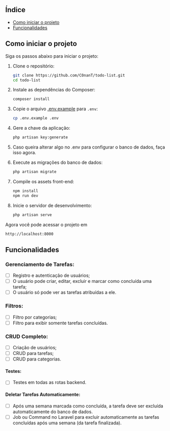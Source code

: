 ## Índice

- [Como iniciar o projeto](#como-iniciar-o-projeto)
- [Funcionalidades](#funcionalidades)

## Como iniciar o projeto

Siga os passos abaixo para iniciar o projeto:

1. Clone o repositório:
    ```sh
    git clone https://github.com/C0nanT/todo-list.git
    cd todo-list
    ```

2. Instale as dependências do Composer:
    ```sh
    composer install
    ```

3. Copie o arquivo [.env.example](http://_vscodecontentref_/0) para `.env`:
    ```sh
    cp .env.example .env
    ```

4. Gere a chave da aplicação:
    ```sh
    php artisan key:generate
    ```

5. Caso queira alterar algo no .env para configurar o banco de dados, faça isso agora.

6. Execute as migrações do banco de dados:
    ```sh
    php artisan migrate
    ```

7. Compile os assets front-end:
    ```sh
    npm install
    npm run dev
    ```

8. Inicie o servidor de desenvolvimento:
    ```sh
    php artisan serve
    ```

Agora você pode acessar o projeto em 
```sh
http://localhost:8000
```
## Funcionalidades

### Gerenciamento de Tarefas:
- [ ] Registro e autenticação de usuários;
- [ ] O usuário pode criar, editar, excluir e marcar como concluída uma tarefa;
- [ ] O usuário só pode ver as tarefas atribuídas a ele.

### Filtros:
- [ ] Filtro por categorias;
- [ ] Filtro para exibir somente tarefas concluídas.

### CRUD Completo:
- [ ] Criação de usuários;
- [ ] CRUD para tarefas;
- [ ] CRUD para categorias.

#### Testes:
- [ ] Testes em todas as rotas backend.

#### Deletar Tarefas Automaticamente:
- [ ] Após uma semana marcada como concluída, a tarefa deve ser excluída automaticamente do banco de dados.
- [ ] Job ou Command no Laravel para excluir automaticamente as tarefas concluídas após uma semana (da tarefa finalizada).